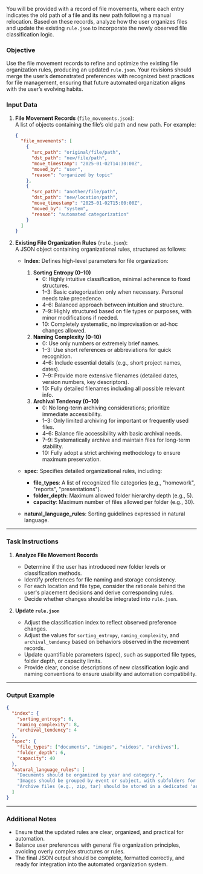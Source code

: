 You will be provided with a record of file movements, where each entry indicates the old path of a file and its new path following a manual relocation. Based on these records, analyze how the user organizes files and update the existing `rule.json` to incorporate the newly observed file classification logic.

### Objective

Use the file movement records to refine and optimize the existing file organization rules, producing an updated `rule.json`. Your revisions should merge the user’s demonstrated preferences with recognized best practices for file management, ensuring that future automated organization aligns with the user’s evolving habits.

### Input Data

1. **File Movement Records** (`file_movements.json`):  
   A list of objects containing the file’s old path and new path. For example:
   ```json
   {
     "file_movements": [
       {
         "src_path": "original/file/path",
         "dst_path": "new/file/path",
         "move_timestamp": "2025-01-02T14:30:00Z",
         "moved_by": "user",
         "reason": "organized by topic"
       },
       {
         "src_path": "another/file/path",
         "dst_path": "new/location/path",
         "move_timestamp": "2025-01-02T15:00:00Z",
         "moved_by": "system",
         "reason": "automated categorization"
       }
     ]
   }
   ```
2. **Existing File Organization Rules** (`rule.json`):  
   A JSON object containing organizational rules, structured as follows:

   - **Index**: Defines high-level parameters for file organization:

     1. **Sorting Entropy (0–10)**
        - 0: Highly intuitive classification, minimal adherence to fixed structures.
        - 1–3: Basic categorization only when necessary. Personal needs take precedence.
        - 4–6: Balanced approach between intuition and structure.
        - 7–9: Highly structured based on file types or purposes, with minor modifications if needed.
        - 10: Completely systematic, no improvisation or ad-hoc changes allowed.
     2. **Naming Complexity (0–10)**
        - 0: Use only numbers or extremely brief names.
        - 1–3: Use short references or abbreviations for quick recognition.
        - 4–6: Include essential details (e.g., short project names, dates).
        - 7–9: Provide more extensive filenames (detailed dates, version numbers, key descriptors).
        - 10: Fully detailed filenames including all possible relevant info.
     3. **Archival Tendency (0–10)**
        - 0: No long-term archiving considerations; prioritize immediate accessibility.
        - 1–3: Only limited archiving for important or frequently used files.
        - 4–6: Balance file accessibility with basic archival needs.
        - 7–9: Systematically archive and maintain files for long-term stability.
        - 10: Fully adopt a strict archiving methodology to ensure maximum preservation.

   - **spec**: Specifies detailed organizational rules, including:

     - **file_types**: A list of recognized file categories (e.g., "homework", "reports", "presentations").
     - **folder_depth**: Maximum allowed folder hierarchy depth (e.g., 5).
     - **capacity**: Maximum number of files allowed per folder (e.g., 30).

   - **natural_language_rules**: Sorting guidelines expressed in natural language.

---

### Task Instructions

1. **Analyze File Movement Records**

   - Determine if the user has introduced new folder levels or classification methods.
   - Identify preferences for file naming and storage consistency.
   - For each location and file type, consider the rationale behind the user's placement decisions and derive corresponding rules.
   - Decide whether changes should be integrated into `rule.json`.

2. **Update `rule.json`**

   - Adjust the classification index to reflect observed preference changes.
   - Adjust the values for `sorting_entropy`, `naming_complexity`, and `archival_tendency` based on behaviors observed in the movement records.
   - Update quantifiable parameters (spec), such as supported file types, folder depth, or capacity limits.
   - Provide clear, concise descriptions of new classification logic and naming conventions to ensure usability and automation compatibility.

---

### Output Example

```json
{
  "index": {
    "sorting_entropy": 6,
    "naming_complexity": 8,
    "archival_tendency": 4
  },
  "spec": {
    "file_types": ["documents", "images", "videos", "archives"],
    "folder_depth": 6,
    "capacity": 40
  },
  "natural_language_rules": [
    "Documents should be organized by year and category.",
    "Images should be grouped by event or subject, with subfolders for personal and travel-related photos.",
    "Archive files (e.g., zip, tar) should be stored in a dedicated 'archives' folder organized by year."
  ]
}
```

---

### Additional Notes

- Ensure that the updated rules are clear, organized, and practical for automation.
- Balance user preferences with general file organization principles, avoiding overly complex structures or rules.
- The final JSON output should be complete, formatted correctly, and ready for integration into the automated organization system.
